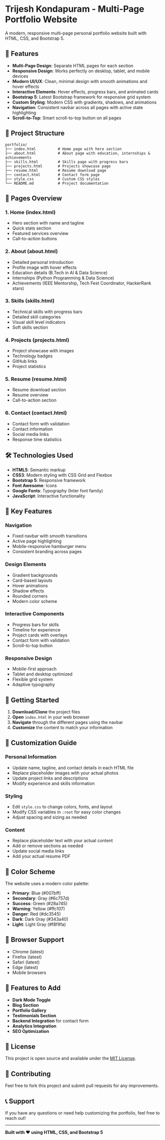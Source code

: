 # Trijesh Kondapuram - Multi-Page Portfolio Website

A modern, responsive multi-page personal portfolio website built with HTML, CSS, and Bootstrap 5.

## 🚀 Features

- **Multi-Page Design**: Separate HTML pages for each section
- **Responsive Design**: Works perfectly on desktop, tablet, and mobile devices
- **Modern UI/UX**: Clean, minimal design with smooth animations and hover effects
- **Interactive Elements**: Hover effects, progress bars, and animated cards
- **Bootstrap 5**: Latest Bootstrap framework for responsive grid system
- **Custom Styling**: Modern CSS with gradients, shadows, and animations
- **Navigation**: Consistent navbar across all pages with active state highlighting
- **Scroll-to-Top**: Smart scroll-to-top button on all pages

## 📁 Project Structure

```
portfolio/
├── index.html          # Home page with hero section
├── about.html          # About page with education, internships & achievements
├── skills.html         # Skills page with progress bars
├── projects.html       # Projects showcase page
├── resume.html         # Resume download page
├── contact.html        # Contact form page
├── style.css           # Custom CSS styles
└── README.md           # Project documentation
```

## 🎨 Pages Overview

### 1. **Home (index.html)**
- Hero section with name and tagline
- Quick stats section
- Featured services overview
- Call-to-action buttons

### 2. **About (about.html)**
- Detailed personal introduction
- Profile image with hover effects
- Education details (B.Tech in AI & Data Science)
- Internships (Python Programming & Data Science)
- Achievements (IEEE Mentorship, Tech Fest Coordinator, HackerRank stars)

### 3. **Skills (skills.html)**
- Technical skills with progress bars
- Detailed skill categories
- Visual skill level indicators
- Soft skills section

### 4. **Projects (projects.html)**
- Project showcase with images
- Technology badges
- GitHub links
- Project statistics



### 5. **Resume (resume.html)**
- Resume download section
- Resume overview
- Call-to-action section

### 6. **Contact (contact.html)**
- Contact form with validation
- Contact information
- Social media links
- Response time statistics

## 🛠️ Technologies Used

- **HTML5**: Semantic markup
- **CSS3**: Modern styling with CSS Grid and Flexbox
- **Bootstrap 5**: Responsive framework
- **Font Awesome**: Icons
- **Google Fonts**: Typography (Inter font family)
- **JavaScript**: Interactive functionality

## 🎯 Key Features

### Navigation
- Fixed navbar with smooth transitions
- Active page highlighting
- Mobile-responsive hamburger menu
- Consistent branding across pages

### Design Elements
- Gradient backgrounds
- Card-based layouts
- Hover animations
- Shadow effects
- Rounded corners
- Modern color scheme

### Interactive Components
- Progress bars for skills
- Timeline for experience
- Project cards with overlays
- Contact form with validation
- Scroll-to-top button

### Responsive Design
- Mobile-first approach
- Tablet and desktop optimized
- Flexible grid system
- Adaptive typography

## 🚀 Getting Started

1. **Download/Clone** the project files
2. **Open** `index.html` in your web browser
3. **Navigate** through the different pages using the navbar
4. **Customize** the content to match your information

## 📝 Customization Guide

### Personal Information
- Update name, tagline, and contact details in each HTML file
- Replace placeholder images with your actual photos
- Update project links and descriptions
- Modify experience and skills information

### Styling
- Edit `style.css` to change colors, fonts, and layout
- Modify CSS variables in `:root` for easy color changes
- Adjust spacing and sizing as needed

### Content
- Replace placeholder text with your actual content
- Add or remove sections as needed
- Update social media links
- Add your actual resume PDF

## 🎨 Color Scheme

The website uses a modern color palette:
- **Primary**: Blue (#007bff)
- **Secondary**: Gray (#6c757d)
- **Success**: Green (#28a745)
- **Warning**: Yellow (#ffc107)
- **Danger**: Red (#dc3545)
- **Dark**: Dark Gray (#343a40)
- **Light**: Light Gray (#f8f9fa)

## 📱 Browser Support

- Chrome (latest)
- Firefox (latest)
- Safari (latest)
- Edge (latest)
- Mobile browsers

## 🔧 Features to Add

- **Dark Mode Toggle**
- **Blog Section**
- **Portfolio Gallery**
- **Testimonials Section**
- **Backend Integration** for contact form
- **Analytics Integration**
- **SEO Optimization**

## 📄 License

This project is open source and available under the [MIT License](LICENSE).

## 🤝 Contributing

Feel free to fork this project and submit pull requests for any improvements.

## 📞 Support

If you have any questions or need help customizing the portfolio, feel free to reach out!

---

**Built with ❤️ using HTML, CSS, and Bootstrap 5**
